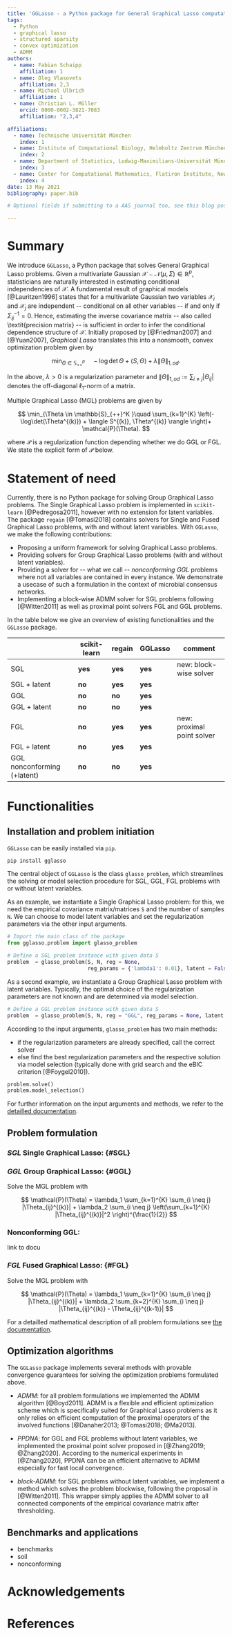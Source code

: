 ```yaml
---
title: 'GGLasso - a Python package for General Graphical Lasso computation'
tags:
  - Python
  - graphical lasso
  - structured sparsity
  - convex optimization
  - ADMM
authors:
  - name: Fabian Schaipp
    affiliation: 1
  - name: Oleg Vlasovets
    affiliation: 2,3
  - name: Michael Ulbrich
    affiliation: 1
  - name: Christian L. Müller
    orcid: 0000-0002-3821-7083
    affiliation: "2,3,4"

affiliations:
  - name: Technische Universität München
    index: 1
  - name: Institute of Computational Biology, Helmholtz Zentrum München
    index: 2
  - name: Department of Statistics, Ludwig-Maximilians-Universität München
    index: 3
  - name: Center for Computational Mathematics, Flatiron Institute, New York
    index: 4
date: 13 May 2021
bibliography: paper.bib

# Optional fields if submitting to a AAS journal too, see this blog post:

---
```


# Summary

We introduce `GGLasso`, a Python package that solves General Graphical Lasso problems. Given a multivariate Gaussian $\mathcal{X} \sim \mathcal{N}(\mu, \Sigma) \in \mathbb{R}^p$, statisticians are naturally interested in estimating conditional independencies of $\mathcal{X}$. A fundamental result of graphical models [@Lauritzen1996] states that for a multivariate Gaussian two variables $\mathcal{X}_{i}$ and $\mathcal{X}_j$ are independent -- conditional on all other variables -- if and only if $\Sigma^{-1}_{ij}=0$.
Hence, estimating the inverse covariance matrix -- also called \textit{precision matrix} -- is sufficient in order to infer the conditional dependence structure of $\mathcal{X}$. Initially proposed by [@Friedman2007] and [@Yuan2007], *Graphical Lasso* translates this into a nonsmooth, convex optimization problem given by

$$
\min_{\Theta \in \mathbb{S}^p_{++}} \quad - \log \det \Theta + \langle S,  \Theta \rangle+ \lambda \|\Theta\|_{1,od}.
$$

In the above, $\lambda >0$ is a regularization parameter and $\|\Theta\|_{1,od} := \sum_{i\neq j} |\Theta_{ij}|$ denotes the off-diagonal $\ell_1$-norm of a matrix.

Multiple Graphical Lasso (MGL) problems are given by

$$
\min_{\Theta \in \mathbb{S}_{++}^K }\quad \sum_{k=1}^{K} \left(-\log\det(\Theta^{(k)}) + \langle S^{(k)},  \Theta^{(k)} \rangle \right)+ \mathcal{P}(\Theta).
$$

where $\mathcal{P}$ is a regularization function depending whether we do GGL or FGL. We state the explicit form of $\mathcal{P}$ below.



# Statement of need 

Currently, there is no Python package for solving Group Graphical Lasso problems. The Single Graphical Lasso problem is implemented in `scikit-learn` [@Pedregosa2011], however with no extension for latent variables. The package `regain` [@Tomasi2018] contains solvers for Single and Fused Graphical Lasso problems, with and without latent variables. With `GGLasso`, we make the following contributions:

- Proposing a uniform framework for solving Graphical Lasso problems. 
- Providing solvers for Group Graphical Lasso problems (with and without latent variables).
- Providing a solver for -- what we call -- *nonconforming GGL* problems where not all variables are contained in every instance. We demonstrate a usecase of such a formulation in the context of microbial consensus networks. 
- Implementing a block-wise ADMM solver for SGL problems following [@Witten2011] as well as proximal point solvers FGL and GGL problems.

In the table below we give an overview of existing functionalities and the `GGLasso` package.

|       | scikit-learn |  regain |  GGLasso | comment |
| ----------- | ----------- | ----------- | ----------- | ----------- |
| SGL              | **yes**    | **yes**       | **yes**       | new: block-wise solver           |
| SGL + latent     | **no**       | **yes**       | **yes**       |             |
| GGL              | **no**       | **no**          | **yes**       |             |
| GGL + latent     | **no**       | **no**          | **yes**       |             |
| FGL              | **no**       | **yes**       | **yes**       | new: proximal point solver            |
| FGL + latent     | **no**       | **yes**       | **yes**       |             |
| GGL nonconforming  (+latent)    | **no**       | **no**       | **yes**       |             |



# Functionalities

## Installation and problem initiation

`GGLasso` can be easily installed via `pip`.

```shell
pip install gglasso
```

The central object of `GGLasso` is the class `glasso_problem`, which streamlines the solving or model selection procedure for SGL, GGL, FGL problems with or without latent variables.

As an example, we instantiate a Single Graphical Lasso problem: for this, we need the empirical covariance matrix/matrices `S` and the number of samples `N`. We can choose to model latent variables and set the regularization parameters via the other input arguments. 

```python
# Import the main class of the package
from gglasso.problem import glasso_problem

# Define a SGL problem instance with given data S 
problem  = glasso_problem(S, N, reg = None, 
                          reg_params = {'lambda1': 0.01}, latent = False)
```

As a second example, we instantiate a Group Graphical Lasso problem with latent variables. Typically, the optimal choice of the regularization parameters are not known and are determined via model selection.

```python
# Define a GGL problem instance with given data S 
problem  = glasso_problem(S, N, reg = "GGL", reg_params = None, latent = True)
```

According to the input arguments, `glasso_problem` has two main methods:

- if the regularization parameters are already specified, call the correct solver 
- else find the best regularization parameters and the respective solution via model selection (typically done with grid search and the eBIC criterion [@Foygel2010]).

```python
problem.solve()
problem.model_selection()
```

For further information on the input arguments and methods, we refer to the [detailled documentation](https://gglasso.readthedocs.io/en/latest/problem-object.html).

## Problem formulation



### *SGL* Single Graphical Lasso: {#SGL} 


### *GGL* Group Graphical Lasso: {#GGL}
Solve the MGL problem with 

$$
\mathcal{P}(\Theta) = \lambda_1 \sum_{k=1}^{K} \sum_{i \neq j} |\Theta_{ij}^{(k)}| + \lambda_2  \sum_{i \neq j} \left(\sum_{k=1}^{K} |\Theta_{ij}^{(k)}|^2 \right)^{\frac{1}{2}}
$$

### Nonconforming GGL:

link to docu

### *FGL* Fused Graphical Lasso: {#FGL}
Solve the MGL problem with 

$$
\mathcal{P}(\Theta) = \lambda_1 \sum_{k=1}^{K} \sum_{i \neq j} |\Theta_{ij}^{(k)}| + \lambda_2  \sum_{k=2}^{K}   \sum_{i \neq j} |\Theta_{ij}^{(k)} - \Theta_{ij}^{(k-1)}|
$$



For a detailled mathematical description of all problem formulations see [the documentation](https://gglasso.readthedocs.io/en/latest/math-description.html).


## Optimization algorithms

The `GGLasso` package implements several methods with provable convergence guarantees for solving the optimization problems formulated above. 

- *ADMM*: for all problem formulations we implemented the ADMM algorithm [@Boyd2011]. ADMM is a flexible and efficient optimization scheme which is specifically suited for Graphical Lasso problems as it only relies on efficient computation of the proximal operators of the involved functions [@Danaher2013; @Tomasi2018; @Ma2013].  

- *PPDNA*: for GGL and FGL problems without latent variables, we implemented the proximal point solver proposed in [@Zhang2019; @Zhang2020]. According to the numerical experiments in [@Zhang2020], PPDNA can be an efficient alternative to ADMM especially for fast local convergence.

- *block-ADMM*: for SGL problems without latent variables, we implement a method which solves the problem blockwise, following the proposal in [@Witten2011]. This wrapper simply applies the ADMM solver to all connected components of the empirical covariance matrix after thresholding.

## Benchmarks and applications

- benchmarks
- soil
- nonconforming 


# Acknowledgements
 

# References


